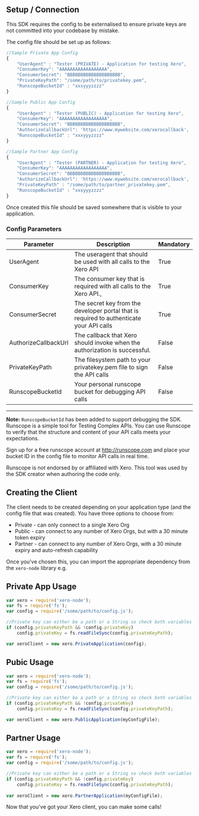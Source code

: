 ## Setup / Connection

This SDK requires the config to be externalised to ensure private keys are not committed into your codebase by mistake.

The config file should be set up as follows:

```javascript
//Sample Private App Config
{
    "UserAgent" : "Tester (PRIVATE) - Application for testing Xero",
    "ConsumerKey": "AAAAAAAAAAAAAAAAAA",
    "ConsumerSecret": "BBBBBBBBBBBBBBBBBBBB",
    "PrivateKeyPath": "/some/path/to/privatekey.pem",
    "RunscopeBucketId" : "xxxyyyzzzz"
}

//Sample Public App Config
{
    "UserAgent" : "Tester (PUBLIC) - Application for testing Xero",
    "ConsumerKey": "AAAAAAAAAAAAAAAAAA",
    "ConsumerSecret": "BBBBBBBBBBBBBBBBBBBB",
    "AuthorizeCallbackUrl": 'https://www.mywebsite.com/xerocallback',
    "RunscopeBucketId" : "xxxyyyzzzz"
}

//Sample Partner App Config
{
    "UserAgent" : "Tester (PARTNER) - Application for testing Xero",
    "ConsumerKey": "AAAAAAAAAAAAAAAAAA",
    "ConsumerSecret": "BBBBBBBBBBBBBBBBBBBB",
    "AuthorizeCallbackUrl": 'https://www.mywebsite.com/xerocallback',
    "PrivateKeyPath" : "/some/path/to/partner_privatekey.pem",
    "RunscopeBucketId" : "xxxyyyzzzz"
}
```

Once created this file should be saved somewhere that is visible to your application.

### Config Parameters

| Parameter            | Description                                                                              | Mandatory |
|----------------------|------------------------------------------------------------------------------------------|-----------|
| UserAgent            | The useragent that should be used with all calls to the Xero API                         | True      |
| ConsumerKey          | The consumer key that is required with all calls to the Xero API.,                       | True      |
| ConsumerSecret       | The secret key from the developer portal that is required to authenticate your API calls | True      |
| AuthorizeCallbackUrl | The callback that Xero should invoke when the authorization is successful.               | False     |
| PrivateKeyPath       | The filesystem path to your privatekey.pem file to sign the API calls                    | False     |
| RunscopeBucketId     | Your personal runscope bucket for debugging API calls                                    | False     |
---

**Note:** `RunscopeBucketId` has been added to support debugging the SDK.  Runscope is a simple tool for Testing Complex APIs. You can use Runscope to verify that the structure and content of your API calls meets your expectations. 

Sign up for a free runscope account at http://runscope.com and place your bucket ID in the config file to monitor API calls in real time.

Runscope is not endorsed by or affiliated with Xero. This tool was used by the SDK creator when authoring the code only.

## Creating the Client

The client needs to be created depending on your application type (and the config file that was created).  You have three options to choose from:

* Private - can only connect to a single Xero Org
* Public  - can connect to any number of Xero Orgs, but with a 30 minute token expiry
* Partner - can connect to any number of Xero Orgs, with a 30 minute expiry and auto-refresh capability

Once you've chosen this, you can import the appropriate dependency from the `xero-node` library e.g.

## Private App Usage

```javascript
var xero = require('xero-node');
var fs = require('fs');
var config = require('/some/path/to/config.js');

//Private key can either be a path or a String so check both variables and make sure the path has been parsed.
if (config.privateKeyPath && !config.privateKey) 
    config.privateKey = fs.readFileSync(config.privateKeyPath);

var xeroClient = new xero.PrivateApplication(config);
```

## Pubic Usage

```javascript
var xero = require('xero-node');
var fs = require('fs');
var config = require('/some/path/to/config.js');

//Private key can either be a path or a String so check both variables and make sure the path has been parsed.
if (config.privateKeyPath && !config.privateKey) 
    config.privateKey = fs.readFileSync(config.privateKeyPath);

var xeroClient = new xero.PublicApplication(myConfigFile);
```

## Partner Usage

```javascript
var xero = require('xero-node');
var fs = require('fs');
var config = require('/some/path/to/config.js');

//Private key can either be a path or a String so check both variables and make sure the path has been parsed.
if (config.privateKeyPath && !config.privateKey) 
    config.privateKey = fs.readFileSync(config.privateKeyPath);
    
var xeroClient = new xero.PartnerApplication(myConfigFile);
```

Now that you've got your Xero client, you can make some calls!